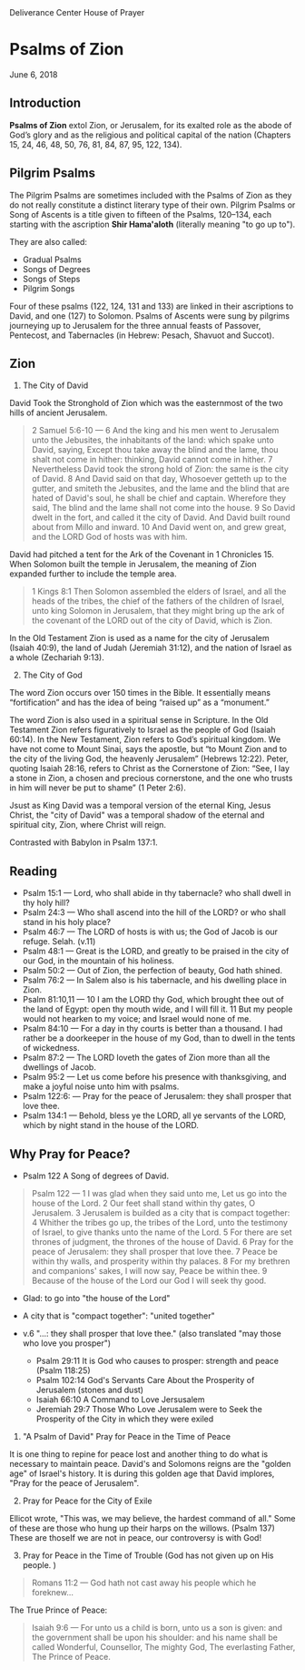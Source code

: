 &nbsp;
<div class="fancy"><span>Deliverance Center House of Prayer</span></div>

# Psalms of Zion

<p class="fancy"><span>June 6, 2018</span></p>

## Introduction

 **Psalms of Zion** extol Zion, or Jerusalem, for its exalted role as the abode of God’s glory and as the religious and political capital of the nation (Chapters 15, 24, 46, 48, 50, 76, 81, 84, 87, 95, 122, 134).

## Pilgrim Psalms

 The Pilgrim Psalms are sometimes included with the Psalms of Zion as they do not really constitute a distinct literary type of their own. Pilgrim Psalms or Song of Ascents is a title given to fifteen of the Psalms, 120–134, each starting with the ascription **Shir Hama'aloth** (literally meaning "to go up to"). 

 They are also called:
 - Gradual Psalms
 - Songs of Degrees
 - Songs of Steps
 - Pilgrim Songs

Four of these psalms (122, 124, 131 and 133) are linked in their ascriptions to David, and one (127) to Solomon. Psalms of Ascents were sung by pilgrims journeying up to Jerusalem for the three annual feasts of Passover, Pentecost, and Tabernacles (in Hebrew: Pesach, Shavuot and Succot).

## Zion

1. The City of David

David Took the Stronghold of Zion which was the easternmost of the two hills of ancient Jerusalem. 

> 2 Samuel 5:6-10 &mdash; 6 And the king and his men went to Jerusalem unto the Jebusites, the inhabitants of the land: which spake unto David, saying, Except thou take away the blind and the lame, thou shalt not come in hither: thinking, David cannot come in hither. 7 Nevertheless David took the strong hold of Zion: the same is the city of David. 8 And David said on that day, Whosoever getteth up to the gutter, and smiteth the Jebusites, and the lame and the blind that are hated of David's soul, he shall be chief and captain. Wherefore they said, The blind and the lame shall not come into the house. 9 So David dwelt in the fort, and called it the city of David. And David built round about from Millo and inward. 10 And David went on, and grew great, and the LORD God of hosts was with him.

David had pitched a tent for the Ark of the Covenant in 1 Chronicles 15. When Solomon built the temple in Jerusalem, the meaning of Zion expanded further to include the temple area.

> 1 Kings 8:1 Then Solomon assembled the elders of Israel, and all the heads of the tribes, the chief of the fathers of the children of Israel, unto king Solomon in Jerusalem, that they might bring up the ark of the covenant of the LORD out of the city of David, which is Zion.

In the Old Testament Zion is used as a name for the city of Jerusalem (Isaiah 40:9), the land of Judah (Jeremiah 31:12), and the nation of Israel as a whole (Zechariah 9:13).

2. The City of God

The word Zion occurs over 150 times in the Bible. It essentially means “fortification” and has the idea of being “raised up” as a “monument.” 

The word Zion is also used in a spiritual sense in Scripture. In the Old Testament Zion refers figuratively to Israel as the people of God (Isaiah 60:14). In the New Testament, Zion refers to God’s spiritual kingdom. We have not come to Mount Sinai, says the apostle, but “to Mount Zion and to the city of the living God, the heavenly Jerusalem” (Hebrews 12:22). Peter, quoting Isaiah 28:16, refers to Christ as the Cornerstone of Zion: “See, I lay a stone in Zion, a chosen and precious cornerstone, and the one who trusts in him will never be put to shame” (1 Peter 2:6).

Jsust as King David was a temporal version of the eternal King, Jesus Christ, the "city of David" was a temporal shadow of the eternal and spiritual city, Zion, where Christ will reign. 

Contrasted with Babylon in Psalm 137:1.

## Reading

- Psalm 15:1 &mdash; Lord, who shall abide in thy tabernacle? who shall dwell in thy holy hill?
- Psalm 24:3 &mdash; Who shall ascend into the hill of the LORD? or who shall stand in his holy place?
- Psalm 46:7 &mdash; The LORD of hosts is with us; the God of Jacob is our refuge. Selah. (v.11)
- Psalm 48:1 &mdash; Great is the LORD, and greatly to be praised in the city of our God, in the mountain of his holiness.
- Psalm 50:2 &mdash; Out of Zion, the perfection of beauty, God hath shined.
- Psalm 76:2 &mdash; In Salem also is his tabernacle, and his dwelling place in Zion.
- Psalm 81:10,11 &mdash; 10 I am the LORD thy God, which brought thee out of the land of Egypt: open thy mouth wide, and I will fill it. 11 But my people would not hearken to my voice; and Israel would none of me.
- Psalm 84:10 &mdash; For a day in thy courts is better than a thousand. I had rather be a doorkeeper in the house of my God, than to dwell in the tents of wickedness.
- Psalm 87:2 &mdash; The LORD loveth the gates of Zion more than all the dwellings of Jacob.
- Psalm 95:2 &mdash; Let us come before his presence with thanksgiving, and make a joyful noise unto him with psalms.
- Psalm 122:6: &mdash; Pray for the peace of Jerusalem: they shall prosper that love thee.
- Psalm 134:1 &mdash; Behold, bless ye the LORD, all ye servants of the LORD, which by night stand in the house of the LORD. 

## Why Pray for Peace?

- Psalm 122 A Song of degrees of David.

> Psalm 122 &mdash; 1 I was glad when they said unto me, Let us go into the house of the Lord. 2 Our feet shall stand within thy gates, O Jerusalem. 3 Jerusalem is builded as a city that is compact together: 4 Whither the tribes go up, the tribes of the Lord, unto the testimony of Israel, to give thanks unto the name of the Lord. 5 For there are set thrones of judgment, the thrones of the house of David. 6 Pray for the peace of Jerusalem: they shall prosper that love thee. 7 Peace be within thy walls, and prosperity within thy palaces. 8 For my brethren and companions' sakes, I will now say, Peace be within thee. 9 Because of the house of the Lord our God I will seek thy good.

- Glad: to go into "the house of the Lord"
- A city that is "compact together": "united together"
- v.6 "...: they shall prosper that love thee." (also translated "may those who love you prosper")

	- Psalm 29:11 It is God who causes to prosper: strength and peace (Psalm 118:25)
	- Psalm 102:14 God's Servants Care About the Prosperity of Jerusalem (stones and dust)
	- Isaiah 66:10 A Command to Love Jersusalem
	- Jeremiah 29:7 Those Who Love Jerusalem were to Seek the Prosperity of the City in which they were exiled

1. "A Psalm of David" Pray for Peace in the Time of Peace

It is one thing to repine for peace lost and another thing to do what is necessary to maintain peace. David's and Solomons reigns are the "golden age" of Israel's history. It is during this golden age that David implores, "Pray for the peace of Jerusalem".

2. Pray for Peace for the City of Exile

Ellicot wrote, "This was, we may believe, the hardest command of all." Some of these are those who hung up their harps on the willows. (Psalm 137) These are thoseIf we are not in peace, our controversy is with God!

3. Pray for Peace in the Time of Trouble (God has not given up on His people. )

> Romans 11:2 &mdash; God hath not cast away his people which he foreknew...

The True Prince of Peace: 

> Isaiah 9:6 &mdash; For unto us a child is born, unto us a son is given: and the government shall be upon his shoulder: and his name shall be called Wonderful, Counsellor, The mighty God, The everlasting Father, The Prince of Peace.